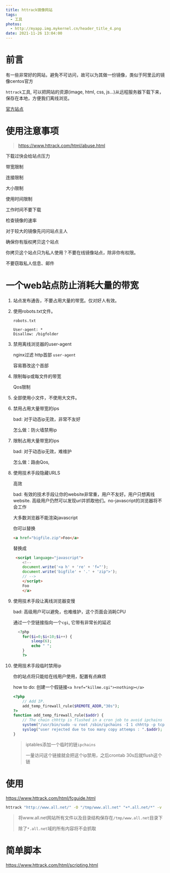 ```yaml
---
title: httrack镜像网站
tags:
  - 工具
photos:
  - http://myapp.img.mykernel.cn/header_title_4.png
date: 2021-11-26 13:04:00
---
```


# 前言

有一些非常好的网站，避免不可访问，故可以为其做一份镜像，类似于阿里云的镜像centos官方

`httrack`工具, 可以把网站的资源(image, html, css, js...)从远程服务器下载下来，保存在本地，方便我们离线浏览。

[官方站点](https://www.httrack.com/)



<!--more-->

# 使用注意事项

> https://www.httrack.com/html/abuse.html

下载过快会给站点压力

带宽限制

连接限制

大小限制

使用时间限制

工作时间不要下载

检查镜像的速率

对于较大的镜像先问问站点主人

确保你有版权拷贝这个站点

你拷贝这个站点只为私人使用？不要在线镜像站点，除非你有权限。

不要窃取私人信息、邮件

# 一个web站点防止消耗大量的带宽

1. 站点发布通告，不要占用大量的带宽。仅对好人有效。

2. 使用robots.txt文件。

   `robots.txt`

   ```
   User-agent: *
   Disallow: /bigfolder
   ```

3. 禁用离线浏览器的user-agent

   nginx过滤 http首部 `user-agent`

   容易篡改这个首部

4. 限制每ip或每文件的带宽

   Qos限制

5. 全部使用小文件，不使用大文件。

6. 禁用占用大量带宽的ips

   bad: 对于动态ip无效，非常不友好 

   怎么做：防火墙禁用ip

7. 限制占用大量带宽的ips

   bad: 对于动态ip无效，难维护

   怎么做：路由Qos, 

8. 使用技术手段隐藏URLS

   高效

   bad: 有效的技术手段让你的website非常重，用户不友好。用户只想离线website. 高级用户仍然可以发现url并抓取他们。no-javascript的浏览器将不会工作

   大多数浏览器不能渲染javascript

   你可以替换

   ```html
   <a href="bigfile.zip">Foo</a>
   ```

   替换成

   ```html
    <script language="javascript">
       <!--
       document.write('<a h' + 're' + 'f="');
       document.write('bigfile' + '.' + 'zip">');
       // -->
       </script>
       Foo
       </a>
   ```

9. 使用技术手段让离线浏览器变慢

   bad: 高级用户可以避免，也难维护，这个页面会消耗CPU

   通过一个空链接指向一个`cgi`, 它带有非常长的延迟

   ```php
     <?php
       for($i=0;$i<10;$i++) {
           sleep(6);
           echo " ";
       }
       ?>
   ```

10. 使用技术手段临时禁用ip

    你的站点将只能给在线用户使用，配置有点麻烦

    how to do: 创建一个假链接` <a href="killme.cgi"><nothing></a> `

    ```php
    <?php
    	// Add IP.
    	add_temp_firewall_rule($REMOTE_ADDR,"30s");
    ?>
    function add_temp_firewall_rule($addr) {
    	// The chain chhttp is flushed in a cron job to avoid ipchains overflow
        system("/usr/bin/sudo -u root /sbin/ipchains -I 1 chhttp -p tcp -s ".$addr." --dport 80 -j REJECT");
        syslog("user rejected due to too many copy attemps : ".$addr);
    }
    ```

    > iptables添加一个临时的链`ipchains`
    >
    > 一量访问这个链接就会把这个ip禁用，之后crontab 30s后就flush这个链



# 使用

https://www.httrack.com/html/fcguide.html

```bash
httrack "http://www.all.net/" -O "/tmp/www.all.net" "+*.all.net/*" -v
```

> 将www.all.net网站所有文件以及目录结构保存在`/tmp/www.all.net`目录下
>
> 除了`*.all.net`域的所有内容将不会抓取



# 简单脚本

https://www.httrack.com/html/scripting.html